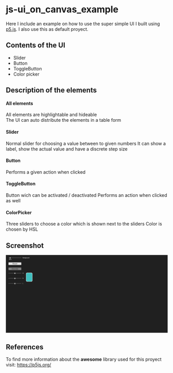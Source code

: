 # js-ui_on_canvas_example
Here I include an example on how to use the super simple UI I built using <a href="https://p5js.org/">p5.js</a>. I also use this as default proyect.
## Contents of the UI
  - Slider
  - Button
  - ToggleButton
  - Color picker  
## Description of the elements
#### All elements
All elements are highlightable and hideable <br/>
The UI can auto distribute the elements in a table form
#### Slider
Normal slider for choosing a value between to given numbers
It can show a label, show the actual value and have a discrete step size
#### Button
Performs a given action when clicked
#### ToggleButton
Button wich can be activated / deactivated
Performs an action when clicked as well
#### ColorPicker
Three sliders to choose a color which is shown next to the sliders
Color is chosen by HSL
## Screenshot
<img src="imgs/screenshot01.png"></img>
## References
To find more information about the <b>awesome</b> library used for this proyect visit:
<a href="https://p5js.org/"> https://p5js.org/ </a>
